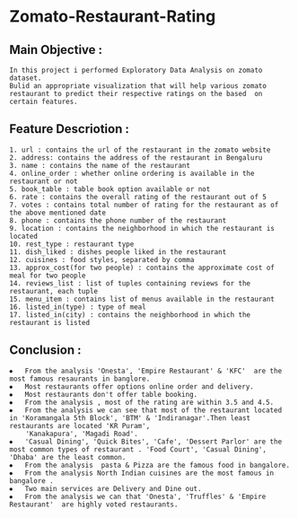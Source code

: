 #                                                      Zomato-Restaurant-Rating
##  Main Objective :
    In this project i performed Exploratory Data Analysis on zomato dataset.
    Bulid an appropriate visualization that will help various zomato restaurant to predict their respective ratings on the based  on certain features.
##  Feature Descriotion :
    1. url : contains the url of the restaurant in the zomato website
    2. address: contains the address of the restaurant in Bengaluru
    3. name : contains the name of the restaurant
    4. online_order : whether online ordering is available in the restaurant or not
    5. book_table : table book option available or not
    6. rate : contains the overall rating of the restaurant out of 5
    7. votes : contains total number of rating for the restaurant as of the above mentioned date
    8. phone : contains the phone number of the restaurant
    9. location : contains the neighborhood in which the restaurant is located
    10. rest_type : restaurant type
    11. dish_liked : dishes people liked in the restaurant
    12. cuisines : food styles, separated by comma
    13. approx_cost(for two people) : contains the approximate cost of meal for two people
    14. reviews_list : list of tuples containing reviews for the restaurant, each tuple
    15. menu_item : contains list of menus available in the restaurant
    16. listed_in(type) : type of meal
    17. listed_in(city) : contains the neighborhood in which the restaurant is listed
##  Conclusion :
    ⦁	From the analysis 'Onesta', 'Empire Restaurant' & 'KFC'  are the most famous resaurants in banglore.
    ⦁	Most restaurants offer options online order and delivery.
    ⦁   Most restaurants don't offer table booking.
    ⦁   From the analysis , most of the rating are within 3.5 and 4.5.
    ⦁	From the analysis we can see that most of the restaurant located in 'Koramangala 5th Block', 'BTM' & 'Indiranagar'.Then least restaurants are located 'KR Puram', 
        'Kanakapura', 'Magadi Road'.
    ⦁	'Casual Dining', 'Quick Bites', 'Cafe', 'Dessert Parlor' are the most common types of restaurant . 'Food Court', 'Casual Dining', 'Dhaba' are the least common.
    ⦁	From the analysis  pasta & Pizza are the famous food in bangalore.
    ⦁	From the analysis North Indian cuisines are the most famous in bangalore .
    ⦁	Two main services are Delivery and Dine out.
    ⦁	From the analysis we can that 'Onesta', 'Truffles' & 'Empire Restaurant'  are highly voted restaurants. 





